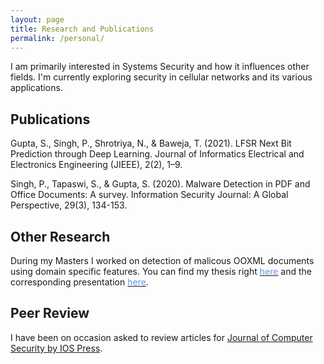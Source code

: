```yaml
---
layout: page
title: Research and Publications
permalink: /personal/
---
```


I am primarily interested in Systems Security and how it influences other fields. I'm currently exploring security in cellular networks and its various applications. 


## Publications

Gupta, S., Singh, P., Shrotriya, N., & Baweja, T. (2021). LFSR Next Bit Prediction through Deep Learning. Journal of Informatics Electrical and Electronics Engineering (JIEEE), 2(2), 1–9.

Singh, P., Tapaswi, S., & Gupta, S. (2020). Malware Detection in PDF and Office Documents: A survey. Information Security Journal: A Global Perspective, 29(3), 134-153.

## Other Research 

During my Masters I worked on detection of malicous OOXML documents using domain specific features. You can find my thesis right [<span style="color: #6495ED ">here</span>](assets/files/Thesis2017IS17.pdf) and the corresponding presentation [<span style="color: #6495ED ">here</span>](assets/files/Presentation2017IS17.pdf).

## Peer Review

I have been on occasion asked to review articles for [Journal of Computer Security by IOS Press](https://www.iospress.com/catalog/journals/journal-of-computer-security).
